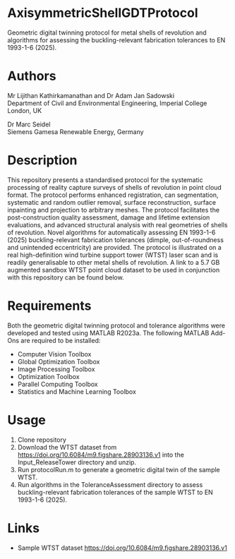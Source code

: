 # AxisymmetricShellGDTProtocol
Geometric digital twinning protocol for metal shells of revolution and algorithms for assessing the buckling-relevant fabrication tolerances to EN 1993-1-6 (2025).

# Authors
Mr Lijithan Kathirkamanathan and Dr Adam Jan Sadowski  
Department of Civil and Environmental Engineering, Imperial College London, UK 

Dr Marc Seidel  
Siemens Gamesa Renewable Energy, Germany

# Description
This repository presents a standardised protocol for the systematic processing of reality capture surveys of shells of revolution in point cloud format. The protocol performs enhanced registration, can segmentation, systematic and random outlier removal, surface reconstruction, surface inpainting and projection to arbitrary meshes. The protocol facilitates the post-construction quality assessment, damage and lifetime extension evaluations, and advanced structural analysis with real geometries of shells of revolution. Novel algorithms for automatically assessing EN 1993-1-6 (2025) buckling-relevant fabrication tolerances (dimple, out-of-roundness and unintended eccentricity) are provided. The protocol is illustrated on a real high-definition wind turbine support tower (WTST) laser scan and is readily generalisable to other metal shells of revolution. A link to a 5.7 GB augmented sandbox WTST point cloud dataset to be used in conjunction with this repository can be found below.

# Requirements
Both the geometric digital twinning protocol and tolerance algorithms were developed and tested using MATLAB R2023a. The following MATLAB Add-Ons are required to be installed:
- Computer Vision Toolbox
- Global Optimization Toolbox
- Image Processing Toolbox
- Optimization Toolbox
- Parallel Computing Toolbox
- Statistics and Machine Learning Toolbox

# Usage
1) Clone repository
2) Download the WTST dataset from https://doi.org/10.6084/m9.figshare.28903136.v1 into the Input_ReleaseTower directory and unzip.
3) Run protocolRun.m to generate a geometric digital twin of the sample WTST.
4) Run algorithms in the ToleranceAssessment directory to assess buckling-relevant fabrication tolerances of the sample WTST to EN 1993-1-6 (2025).

# Links
- Sample WTST dataset https://doi.org/10.6084/m9.figshare.28903136.v1
